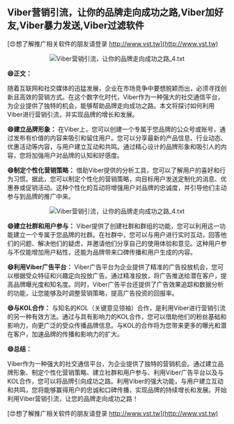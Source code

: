 ## **Viber营销引流，让你的品牌走向成功之路,Viber加好友,Viber暴力发送,Viber过滤软件**

[😍想了解推广相关软件的朋友请登录 http://www.vst.tw](http://www.vst.tw)

 <center><img src="https://vst.tw/MP4/tuiguang/png/1.png" alt="Viber营销引流，让你的品牌走向成功之路_4.txt"></center>

**😄正文：**

随着互联网和社交媒体的迅猛发展，企业在市场竞争中要想脱颖而出，必须寻找创新且高效的营销方式。在这个数字化时代，Viber作为一种强大的社交通信平台，为企业提供了独特的机会，能够帮助品牌走向成功之路。本文将探讨如何利用Viber进行营销引流，并实现品牌的增长和发展。

**😄建立品牌形象：**
在Viber上，您可以创建一个专属于您品牌的公众号或账号，通过发布有价值的内容来吸引和留住用户。您可以分享最新的产品信息、行业动态、优惠活动等内容，与用户建立互动和共鸣。通过精心设计的品牌形象和吸引人的内容，您将加强用户对品牌的认知和好感度。

**😄制定个性化营销策略：**
借助Viber提供的分析工具，您可以了解用户的喜好和行为习惯。据此，您可以制定个性化的营销策略，向目标用户发送定制化的消息、优惠券或促销活动。这种个性化的互动将增强用户对品牌的忠诚度，并引导他们主动参与到品牌的推广中来。

 <center><img src="https://vst.tw/MP4/tuiguang/png/4.png" alt="Viber营销引流，让你的品牌走向成功之路_4.txt"></center>

**😄建立社群和用户参与：**
Viber提供了创建社群和群组的功能，您可以利用这一功能建立一个专属于您品牌的社群。在社群中，您可以与用户进行实时互动，回答他们的问题、解决他们的疑虑，并邀请他们分享自己的使用体验和意见。这种用户参与不仅能增加用户粘性，还能为品牌带来口碑传播和用户生成的内容。

**😄利用Viber广告平台：**
Viber广告平台为企业提供了精准的广告投放机会，您可以根据受众特征和兴趣定向投放广告。通过精准投放，将广告推送给潜在客户，提高品牌曝光度和知名度。同时，Viber广告平台还提供了广告效果追踪和数据分析的功能，让您能够及时调整营销策略，提高广告投资的回报率。

**😄与KOL合作：**
与知名的KOL（关键意见领袖）合作，是利用Viber进行营销引流的另一种有效方法。通过与具有影响力的KOL合作，您可以借助他们的粉丝基础和影响力，向更广泛的受众传播品牌信息。与KOL的合作将为您带来更多的曝光和潜在客户，加速品牌的传播和影响力的扩大。

**😄总结：**

Viber作为一种强大的社交通信平台，为企业提供了独特的营销机会。通过建立品牌形象、制定个性化营销策略、建立社群和用户参与、利用Viber广告平台以及与KOL合作，您可以将品牌引向成功之路。利用Viber的强大功能，与用户建立互动和共鸣，您将能够赢得用户的忠诚和口碑传播，实现品牌的持续增长和发展。开始利用Viber营销引流，让您的品牌走向成功之路！

[😍想了解推广相关软件的朋友请登录 http://www.vst.tw](http://www.vst.tw)




